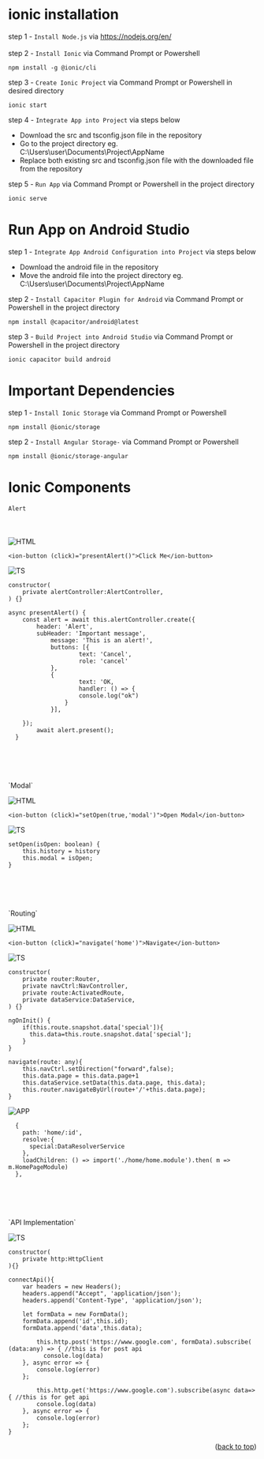 <a name="readme-top"></a>
# ionic installation

step 1 - `Install Node.js` via https://nodejs.org/en/<br><br>
step 2 - `Install Ionic` via Command Prompt or Powershell <br>

	npm install -g @ionic/cli
				 
step 3 - `Create Ionic Project` via Command Prompt or Powershell in desired directory <br>

	ionic start
step 4 - `Integrate App into Project` via steps below <br>
<ul>
	<li>Download the src and tsconfig.json file in the repository</li>
	<li>Go to the project directory eg. C:\Users\user\Documents\Project\AppName</li>
	<li>Replace both existing src and tsconfig.json file with the downloaded file from the repository</li>
</ul>
	
step 5 - `Run App` via Command Prompt or Powershell in the project directory<br>

	ionic serve

# Run App on Android Studio

step 1 - `Integrate App Android Configuration into Project` via steps below <br>
<ul>
	<li>Download the android file in the repository</li>
	<li>Move the android file into the project directory eg. C:\Users\user\Documents\Project\AppName</li>
</ul>

step 2 - `Install Capacitor Plugin for Android` via Command Prompt or Powershell in the project directory<br>

	npm install @capacitor/android@latest

step 3 - `Build Project into Android Studio` via Command Prompt or Powershell in the project directory<br>

	ionic capacitor build android

 # Important Dependencies
 step 1 - `Install Ionic Storage` via Command Prompt or Powershell <br>

	npm install @ionic/storage

 step 2 - `Install Angular Storage-` via Command Prompt or Powershell <br>

	npm install @ionic/storage-angular

 # Ionic Components
`Alert`
<br>
<br>
<br>
<br>
![HTML][HTML]


	<ion-button (click)="presentAlert()">Click Me</ion-button>

![TS][TS]


	constructor(
		private alertController:AlertController,
	) {}
 
	async presentAlert() {
		const alert = await this.alertController.create({
			header: 'Alert',
			subHeader: 'Important message',
	      		message: 'This is an alert!',
		      	buttons: [{
		            	text: 'Cancel',
		            	role: 'cancel'
		        },
	          	{
	            		text: 'OK,
	            		handler: () => {
	              		console.log("ok")
	            	}
	          	}],
	
		});
	    	await alert.present();
	  }

<br>
<br>
<br>
<br>
`Modal`

![HTML][HTML]


	<ion-button (click)="setOpen(true,'modal')">Open Modal</ion-button>

![TS][TS]

	setOpen(isOpen: boolean) {
		this.history = history
		this.modal = isOpen;
	}

<br>
<br>
<br>
<br>
`Routing`

![HTML][HTML]


	<ion-button (click)="navigate('home')">Navigate</ion-button>

![TS][TS]

	constructor(
	    private router:Router,
	    private navCtrl:NavController,
	    private route:ActivatedRoute,
	    private dataService:DataService,
	) {}

	ngOnInit() {
	    if(this.route.snapshot.data['special']){
	      this.data=this.route.snapshot.data['special'];
	    }
	}
   
	navigate(route: any){
	    this.navCtrl.setDirection("forward",false);
	    this.data.page = this.data.page+1
	    this.dataService.setData(this.data.page, this.data);
	    this.router.navigateByUrl(route+'/'+this.data.page);
	}

![APP][APP]

	  {
	    path: 'home/:id',
	    resolve:{
	      special:DataResolverService
	    }, 
	    loadChildren: () => import('./home/home.module').then( m => m.HomePageModule)
	  },

<br>
<br>
<br>
<br>
`API Implementation`

![TS][TS]

	constructor(
 		private http:HttpClient
	){}

 	connectApi(){
		var headers = new Headers();
		headers.append("Accept", 'application/json');
		headers.append('Content-Type', 'application/json');
			
		let formData = new FormData();
		formData.append('id',this.id);
		formData.append('data',this.data);

	     	this.http.post('https://www.google.com', formData).subscribe( (data:any) => { //this is for post api
		      console.log(data)
		}, async error => {
	 		console.log(error)
		};

      		this.http.get('https://www.google.com').subscribe(async data=>{ //this is for get api
			console.log(data)
		}, async error => {
	 		console.log(error)
		};
   	}




<p align="right">(<a href="#readme-top">back to top</a>)</p>

[HTML]:https://img.shields.io/badge/HTML-239120?style=for-the-badge&logo=html5&logoColor=white
[TS]: https://img.shields.io/badge/TypeScript-007ACC?style=for-the-badge&logo=typescript&logoColor=white
[APP]: https://img.shields.io/badge/-app%E2%80%93routing.module.ts-lightblue


	
